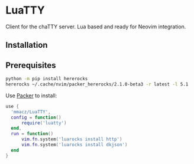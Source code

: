# LuaTTY

Client for the chaTTY server. Lua based and ready for Neovim integration.

## Installation

## Prerequisites
```bash
python -m pip install hererocks
hererocks ~/.cache/nvim/packer_hererocks/2.1.0-beta3 -r latest -l 5.1
```

Use [Packer](https://github.com/wbthomason/packer.nvim) to install:

```lua
use {
  'mmacz/LuaTTY',
  config = function()
      require('luatty')
  end,
  run = function()
      vim.fn.system('luarocks install http')
      vim.fn.system('luarocks install dkjson')
  end
}
